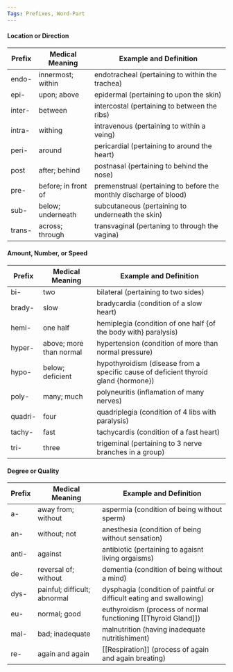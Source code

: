 ```yaml
---
Tags: Prefixes, Word-Part
---
```

#### Location or Direction

| Prefix | Medical Meaning     | Example and Definition                                             |
| ------ | ------------------- | ------------------------------------------------------------------ |
| endo-  | innermost; within   | endotracheal (pertaining to within the trachea)                    |
| epi-   | upon; above         | epidermal (pertaining to upon the skin)                            |
| inter- | between             | intercostal (pertaining to between the ribs)                       |
| intra- | withing             | intravenous (pertaining to within a veing)                         |
| peri-  | around              | pericardial (pertaining to around the heart)                       |
| post   | after; behind       | postnasal (pertaining to behind the nose)                          |
| pre-   | before; in front of | premenstrual (pertaining to before the monthly discharge of blood) |
| sub-   | below; underneath   | subcutaneous (pertaining to underneath the skin)                   |
| trans- | across; through     | transvaginal (pertaning to through the vagina)                     |

#### Amount, Number, or Speed
| Prefix  | Medical Meaning         | Example and Definition                                                              |
| ------- | ----------------------- | ----------------------------------------------------------------------------------- |
| bi-     | two                     | bilateral (pertaining to two sides)                                                 |
| brady-  | slow                    | bradycardia (condition of a slow heart)                                             |
| hemi-   | one half                | hemiplegia (condition of one half {of the body with} paralysis)                     |
| hyper-  | above; more than normal | hypertension (condition of more than normal pressure)                               |
| hypo-   | below; deficient        | hypothyroidism (disease from a specific cause of deficient thyroid gland {hormone}) |
| poly-   | many; much              | polyneuritis (inflamation of many nerves)                                           |
| quadri- | four                    | quadriplegia (condition of 4 libs with paralysis)                                   |
| tachy-  | fast                    | tachycardis (condition of a fast heart)                                             |
| tri-    | three                   | trigeminal (pertaining to 3 nerve branches in a group)                              |
#### Degree or Quality
| Prefix | Medical Meaning              | Example and Definition                                               |
| ------ | ---------------------------- | -------------------------------------------------------------------- |
| a-     | away from; without           | aspermia (condition of being without sperm)                          |
| an-    | without; not                 | anesthesia (condition of being without sensation)                    |
| anti-  | against                      | antibiotic (pertaining to agaisnt living orgaisms)                   |
| de-    | reversal of; without         | dementia (condition of being without a mind)                         |
| dys-   | painful; difficult; abnormal | dysphagia (condition of paintful or difficult eating and swallowing) |
| eu-    | normal; good                 | euthyroidism (process of normal functioning [[Thyroid Gland]])           |
| mal-   | bad; inadequate              | malnutrition (having inadequate nutritishiment)                      |
| re-    | again and again              | [[Respiration]] (process of again and again breating)                    |

